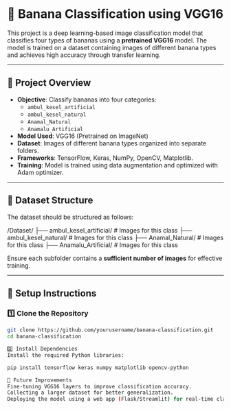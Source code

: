 # 🍌 Banana Classification using VGG16

This project is a deep learning-based image classification model that classifies four types of bananas using a **pretrained VGG16** model. The model is trained on a dataset containing images of different banana types and achieves high accuracy through transfer learning.

---

## 📌 **Project Overview**
- **Objective**: Classify bananas into four categories:
  - `ambul_kesel_artificial`
  - `ambul_kesel_natural`
  - `Anamal_Natural`
  - `Anamalu_Artificial`
- **Model Used**: VGG16 (Pretrained on ImageNet)
- **Dataset**: Images of different banana types organized into separate folders.
- **Frameworks**: TensorFlow, Keras, NumPy, OpenCV, Matplotlib.
- **Training**: Model is trained using data augmentation and optimized with Adam optimizer.

---

## 📁 **Dataset Structure**
The dataset should be structured as follows:

/Dataset/
├── ambul_kesel_artificial/ # Images for this class
├── ambul_kesel_natural/ # Images for this class
├── Anamal_Natural/ # Images for this class
├── Anamalu_Artificial/ # Images for this class

Ensure each subfolder contains a **sufficient number of images** for effective training.

---

## 🚀 **Setup Instructions**
### **1️⃣ Clone the Repository**
```sh
git clone https://github.com/yourusername/banana-classification.git
cd banana-classification

2️⃣ Install Dependencies
Install the required Python libraries:

pip install tensorflow keras numpy matplotlib opencv-python

📌 Future Improvements
Fine-tuning VGG16 layers to improve classification accuracy.
Collecting a larger dataset for better generalization.
Deploying the model using a web app (Flask/Streamlit) for real-time classification.
